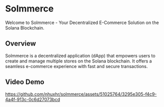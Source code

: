# Solmmerce

Welcome to Solmmerce - Your Decentralized E-Commerce Solution on the Solana Blockchain.

## Overview

Solmmerce is a decentralized application (dApp) that empowers users to create and manage multiple stores on the Solana blockchain. It offers a seamless e-commerce experience with fast and secure transactions.

## Video Demo

https://github.com/nhuxhr/solmmerce/assets/51025764/3295e305-f4c9-4a4f-913c-0c6d27073bcd
